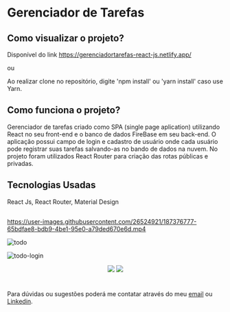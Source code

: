 # Gerenciador de Tarefas


## Como visualizar o projeto?
Disponível do link https://gerenciadortarefas-react-js.netlify.app/

ou

Ao realizar clone no repositório, digite 'npm install' ou 'yarn install' caso use Yarn.

## Como funciona o projeto?
Gerenciador de tarefas criado como SPA (single page aplication) utilizando React no seu front-end e o banco de dados FireBase em seu back-end. O aplicação possui campo de login e cadastro de usuário onde cada usuário pode registrar suas tarefas salvando-as no bando de dados na nuvem. No projeto foram utilizados React Router para criação das rotas públicas e privadas.


## Tecnologias Usadas
React Js, React Router, Material Design

##

https://user-images.githubusercontent.com/26524921/187376777-65bdfae8-bdb9-4be1-95e0-a79ded670e6d.mp4

![todo](https://user-images.githubusercontent.com/26524921/187376974-c8d76a1d-7cf6-4146-a2de-c4783eb7d096.png)

![todo-login](https://user-images.githubusercontent.com/26524921/187377599-e334b7f7-01bd-4e1f-93f7-a5803516844e.png)



<p align="center">
 <img src=https://user-images.githubusercontent.com/26524921/187377920-343292c1-7022-45bc-a979-dc752e22138e.png>
 <img src=https://user-images.githubusercontent.com/26524921/187377931-5a83ebd9-f392-4bf2-bf8f-fc4bfd1c9d76.png>
</p>




#



Para dúvidas ou sugestões poderá me contatar através do meu [email](mailto:jonathancosta746@gmail.com) ou [Linkedin](https://www.linkedin.com/in/jonathansantos-costa/).
